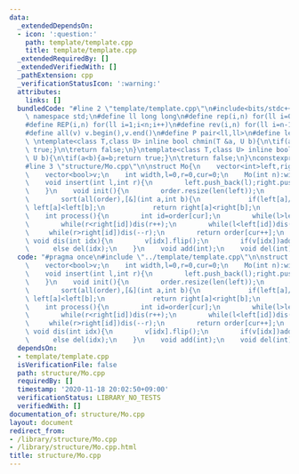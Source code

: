 ```yaml
---
data:
  _extendedDependsOn:
  - icon: ':question:'
    path: template/template.cpp
    title: template/template.cpp
  _extendedRequiredBy: []
  _extendedVerifiedWith: []
  _pathExtension: cpp
  _verificationStatusIcon: ':warning:'
  attributes:
    links: []
  bundledCode: "#line 2 \"template/template.cpp\"\n#include<bits/stdc++.h>\nusing\
    \ namespace std;\n#define ll long long\n#define rep(i,n) for(ll i=0;i<n;i++)\n\
    #define REP(i,n) for(ll i=1;i<n;i++)\n#define rev(i,n) for(ll i=n-1;i>=0;i--)\n\
    #define all(v) v.begin(),v.end()\n#define P pair<ll,ll>\n#define len(s) (ll)s.size()\n\
    \ \ntemplate<class T,class U> inline bool chmin(T &a, U b){\n\tif(a>b){a=b;return\
    \ true;}\n\treturn false;\n}\ntemplate<class T,class U> inline bool chmax(T &a,\
    \ U b){\n\tif(a<b){a=b;return true;}\n\treturn false;\n}\nconstexpr ll inf = 3e18;\n\
    #line 3 \"structure/Mo.cpp\"\n\nstruct Mo{\n    vector<int>left,right,order;\n\
    \    vector<bool>v;\n    int width,l=0,r=0,cur=0;\n    Mo(int n):width(sqrt(n)),v(n){}\n\
    \    void insert(int l,int r){\n        left.push_back(l);right.push_back(r);\n\
    \    }\n    void init(){\n        order.resize(len(left));\n        iota(all(order),0);\n\
    \        sort(all(order),[&](int a,int b){\n            if(left[a]/width!=left[b]/width)return\
    \ left[a]<left[b];\n            return right[a]<right[b];\n        });\n    }\n\
    \    int process(){\n        int id=order[cur];\n        while(l>left[id])dis(--l);\n\
    \        while(r<right[id])dis(r++);\n        while(l<left[id])dis(l++);\n   \
    \     while(r>right[id])dis(--r);\n        return order[cur++];\n    }\n    inline\
    \ void dis(int idx){\n        v[idx].flip();\n        if(v[idx])add(idx);\n  \
    \      else del(idx);\n    }\n    void add(int);\n    void del(int);\n};\n"
  code: "#pragma once\n#include \"../template/template.cpp\"\n\nstruct Mo{\n    vector<int>left,right,order;\n\
    \    vector<bool>v;\n    int width,l=0,r=0,cur=0;\n    Mo(int n):width(sqrt(n)),v(n){}\n\
    \    void insert(int l,int r){\n        left.push_back(l);right.push_back(r);\n\
    \    }\n    void init(){\n        order.resize(len(left));\n        iota(all(order),0);\n\
    \        sort(all(order),[&](int a,int b){\n            if(left[a]/width!=left[b]/width)return\
    \ left[a]<left[b];\n            return right[a]<right[b];\n        });\n    }\n\
    \    int process(){\n        int id=order[cur];\n        while(l>left[id])dis(--l);\n\
    \        while(r<right[id])dis(r++);\n        while(l<left[id])dis(l++);\n   \
    \     while(r>right[id])dis(--r);\n        return order[cur++];\n    }\n    inline\
    \ void dis(int idx){\n        v[idx].flip();\n        if(v[idx])add(idx);\n  \
    \      else del(idx);\n    }\n    void add(int);\n    void del(int);\n};\n"
  dependsOn:
  - template/template.cpp
  isVerificationFile: false
  path: structure/Mo.cpp
  requiredBy: []
  timestamp: '2020-11-18 20:02:50+09:00'
  verificationStatus: LIBRARY_NO_TESTS
  verifiedWith: []
documentation_of: structure/Mo.cpp
layout: document
redirect_from:
- /library/structure/Mo.cpp
- /library/structure/Mo.cpp.html
title: structure/Mo.cpp
---
```


